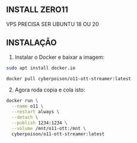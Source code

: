 ## INSTALL ZERO11
VPS PRECISA SER UBUNTU 18 OU 20

## INSTALAÇÃO
1. Instalar o Docker e baixar a imagem:
```bash
sudo apt install docker.io
```
```bash
docker pull cyberpoison/o11-ott-streamer:latest
```

2. Agora roda copia e cola isto:
```bash
docker run \
  --name o11 \
  --restart always \
  --detach \
  --publish 1234:1234 \
  --volume /mnt/o11-ott:/mnt \
  cyberpoison/o11-ott-streamer:latest 
```
